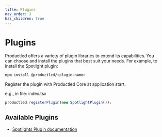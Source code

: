 ```yaml
---
title: Plugins
nav_order: 3
has_children: true
---
```


# Plugins

Productled offers a variety of plugin libraries to extend its capabilities. You can choose and install the plugins that best suit your needs. For example, to install the Spotlight plugin:

```bash
npm install @productled/<plugin-name>
```

Register the plugin with Productled Core at application start.

e.g., in file: index.tsx
``` typescript
productled.registerPlugin(new SpotlightPlugin());
```

## Available Plugins

- [Spotlights Plugin documentation](spotlights)
